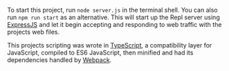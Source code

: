 To start this project, run `node server.js` in the terminal shell. You can also run `npm run start` as an alternative. This will start up the Repl server using [ExpressJS](https://expressjs.com/) and let it begin accepting and responding to web traffic with the projects web files.

This projects scripting was wrote in [TypeScript](https://www.typescriptlang.org/), a compatibility layer for JavaScript, compiled to ES6 JavaScript, then minified and had its dependencies handled by [Webpack](https://webpack.js.org/).